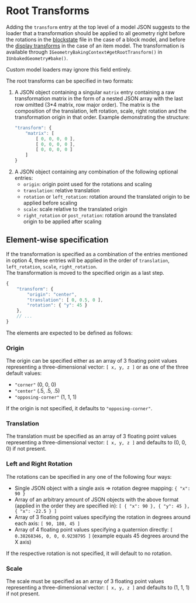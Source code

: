Root Transforms
===============

Adding the `transform` entry at the top level of a model JSON suggests to the loader that a transformation should be applied to all geometry right before the rotations in the [blockstate] file in the case of a block model, and before the [display transforms][displaytransform] in the case of an item model. The transformation is available through `IGeometryBakingContext#getRootTransform()` in `IUnbakedGeometry#bake()`.

Custom model loaders may ignore this field entirely.

The root transforms can be specified in two formats:

1. A JSON object containing a singular `matrix` entry containing a raw transformation matrix in the form of a nested JSON array with the last row omitted (3*4 matrix, row major order). The matrix is the composition of the translation, left rotation, scale, right rotation and the transformation origin in that order. Example demonstrating the structure:
    ```js
    "transform": {
        "matrix": [
            [ 0, 0, 0, 0 ],
            [ 0, 0, 0, 0 ],
            [ 0, 0, 0, 0 ]
        ]
    }
    ```
2. A JSON object containing any combination of the following optional entries:
    * `origin`: origin point used for the rotations and scaling
    * `translation`: relative translation
    * `rotation` or `left_rotation`: rotation around the translated origin to be applied before scaling
    * `scale`: scale relative to the translated origin
    * `right_rotation` or `post_rotation`: rotation around the translated origin to be applied after scaling

Element-wise specification
-------------------------

If the transformation is specified as a combination of the entries mentioned in option 4, these entries will be applied in the order of `translation`, `left_rotation`, `scale`, `right_rotation`.  
The transformation is moved to the specified origin as a last step.

```js
{
    "transform": {
        "origin": "center",
        "translation": [ 0, 0.5, 0 ],
        "rotation": { "y": 45 }
    },
    // ...
}
```

The elements are expected to be defined as follows:

### Origin

The origin can be specified either as an array of 3 floating point values representing a three-dimensional vector: `[ x, y, z ]` or as one of the three default values:

* `"corner"` (0, 0, 0)
* `"center"` (.5, .5, .5)
* `"opposing-corner"` (1, 1, 1)

If the origin is not specified, it defaults to `"opposing-corner"`.

### Translation

The translation must be specified as an array of 3 floating point values representing a three-dimensional vector: `[ x, y, z ]` and defaults to (0, 0, 0) if not present.

### Left and Right Rotation

The rotations can be specified in any one of the following four ways:

* Single JSON object with a single axis => rotation degree mapping: `{ "x": 90 }`
* Array of an arbitrary amount of JSON objects with the above format (applied in the order they are specified in): `[ { "x": 90 }, { "y": 45 }, { "x": -22.5 } ]`
* Array of 3 floating point values specifying the rotation in degrees around each axis: `[ 90, 180, 45 ]`
* Array of 4 floating point values specifying a quaternion directly: `[ 0.38268346, 0, 0, 0.9238795 ]` (example equals 45 degrees around the X axis)

If the respective rotation is not specified, it will default to no rotation.

### Scale

The scale must be specified as an array of 3 floating point values representing a three-dimensional vector: `[ x, y, z ]` and defaults to (1, 1, 1) if not present.

[blockstate]: https://minecraft.fandom.com/wiki/Tutorials/Models#Block_states
[displaytransform]: ../modelloaders/transform.md